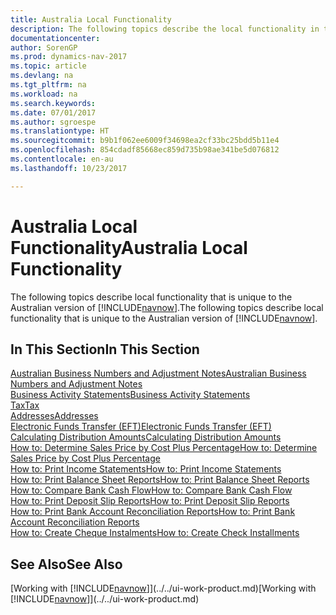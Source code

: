 ```yaml
---
title: Australia Local Functionality
description: The following topics describe the local functionality in the Australian version of [!INCLUDE[navnow](../../includes/navnow_md.md)].
documentationcenter: 
author: SorenGP
ms.prod: dynamics-nav-2017
ms.topic: article
ms.devlang: na
ms.tgt_pltfrm: na
ms.workload: na
ms.search.keywords: 
ms.date: 07/01/2017
ms.author: sgroespe
ms.translationtype: HT
ms.sourcegitcommit: b9b1f062ee6009f34698ea2cf33bc25bdd5b11e4
ms.openlocfilehash: 854cdadf85668ec859d735b98ae341be5d076812
ms.contentlocale: en-au
ms.lasthandoff: 10/23/2017

---
```

# <a name="australia-local-functionality"></a><span data-ttu-id="13782-103">Australia Local Functionality</span><span class="sxs-lookup"><span data-stu-id="13782-103">Australia Local Functionality</span></span>
<span data-ttu-id="13782-104">The following topics describe local functionality that is unique to the Australian version of [!INCLUDE[navnow](../../includes/navnow_md.md)].</span><span class="sxs-lookup"><span data-stu-id="13782-104">The following topics describe local functionality that is unique to the Australian version of [!INCLUDE[navnow](../../includes/navnow_md.md)].</span></span>  

## <a name="in-this-section"></a><span data-ttu-id="13782-105">In This Section</span><span class="sxs-lookup"><span data-stu-id="13782-105">In This Section</span></span>  
  [<span data-ttu-id="13782-106">Australian Business Numbers and Adjustment Notes</span><span class="sxs-lookup"><span data-stu-id="13782-106">Australian Business Numbers and Adjustment Notes</span></span>](australian-business-numbers-and-adjustment-notes.md)  
  [<span data-ttu-id="13782-107">Business Activity Statements</span><span class="sxs-lookup"><span data-stu-id="13782-107">Business Activity Statements</span></span>](business-activity-statements.md)  
  [<span data-ttu-id="13782-108">Tax</span><span class="sxs-lookup"><span data-stu-id="13782-108">Tax</span></span>](tax.md)  
  [<span data-ttu-id="13782-109">Addresses</span><span class="sxs-lookup"><span data-stu-id="13782-109">Addresses</span></span>](addresses.md)  
  [<span data-ttu-id="13782-110">Electronic Funds Transfer (EFT)</span><span class="sxs-lookup"><span data-stu-id="13782-110">Electronic Funds Transfer (EFT)</span></span>](electronic-funds-transfer-eft-.md)  
  [<span data-ttu-id="13782-111">Calculating Distribution Amounts</span><span class="sxs-lookup"><span data-stu-id="13782-111">Calculating Distribution Amounts</span></span>](calculating-distribution-amounts.md)  
  [<span data-ttu-id="13782-112">How to: Determine Sales Price by Cost Plus Percentage</span><span class="sxs-lookup"><span data-stu-id="13782-112">How to: Determine Sales Price by Cost Plus Percentage</span></span>](how-to-determine-sales-price-by-cost-plus-percentage.md)  
  [<span data-ttu-id="13782-113">How to: Print Income Statements</span><span class="sxs-lookup"><span data-stu-id="13782-113">How to: Print Income Statements</span></span>](how-to-print-income-statements.md)  
  [<span data-ttu-id="13782-114">How to: Print Balance Sheet Reports</span><span class="sxs-lookup"><span data-stu-id="13782-114">How to: Print Balance Sheet Reports</span></span>](how-to-print-balance-sheet-reports.md)  
  [<span data-ttu-id="13782-115">How to: Compare Bank Cash Flow</span><span class="sxs-lookup"><span data-stu-id="13782-115">How to: Compare Bank Cash Flow</span></span>](how-to-compare-bank-cash-flow.md)  
  [<span data-ttu-id="13782-116">How to: Print Deposit Slip Reports</span><span class="sxs-lookup"><span data-stu-id="13782-116">How to: Print Deposit Slip Reports</span></span>](how-to-print-deposit-slip-reports.md)  
  [<span data-ttu-id="13782-117">How to: Print Bank Account Reconciliation Reports</span><span class="sxs-lookup"><span data-stu-id="13782-117">How to: Print Bank Account Reconciliation Reports</span></span>](how-to-print-bank-account-reconciliation-reports.md)  
  [<span data-ttu-id="13782-118">How to: Create Cheque Instalments</span><span class="sxs-lookup"><span data-stu-id="13782-118">How to: Create Check Installments</span></span>](how-to-create-check-installments.md)

## <a name="see-also"></a><span data-ttu-id="13782-119">See Also</span><span class="sxs-lookup"><span data-stu-id="13782-119">See Also</span></span>
<span data-ttu-id="13782-120">[Working with [!INCLUDE[navnow](../../includes/navnow_md.md)]](../../ui-work-product.md)</span><span class="sxs-lookup"><span data-stu-id="13782-120">[Working with [!INCLUDE[navnow](../../includes/navnow_md.md)]](../../ui-work-product.md)</span></span>  

